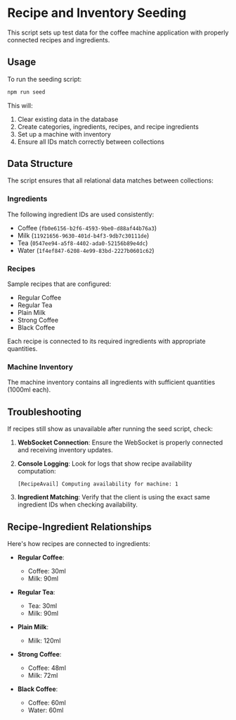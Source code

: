 # Recipe and Inventory Seeding

This script sets up test data for the coffee machine application with properly connected recipes and ingredients.

## Usage

To run the seeding script:

```bash
npm run seed
```

This will:
1. Clear existing data in the database
2. Create categories, ingredients, recipes, and recipe ingredients
3. Set up a machine with inventory
4. Ensure all IDs match correctly between collections

## Data Structure

The script ensures that all relational data matches between collections:

### Ingredients

The following ingredient IDs are used consistently:
- Coffee (`fb0e6156-b2f6-4593-9be0-d88af44b76a3`)
- Milk (`11921656-9630-401d-b4f3-9db7c30111de`)
- Tea (`0547ee94-a5f8-4402-ada0-52156b89e4dc`)
- Water (`1f4ef847-6208-4e99-83bd-2227b0601c62`)

### Recipes

Sample recipes that are configured:
- Regular Coffee
- Regular Tea
- Plain Milk
- Strong Coffee
- Black Coffee

Each recipe is connected to its required ingredients with appropriate quantities.

### Machine Inventory

The machine inventory contains all ingredients with sufficient quantities (1000ml each).

## Troubleshooting

If recipes still show as unavailable after running the seed script, check:

1. **WebSocket Connection**: Ensure the WebSocket is properly connected and receiving inventory updates.

2. **Console Logging**: Look for logs that show recipe availability computation:
   ```
   [RecipeAvail] Computing availability for machine: 1
   ```

3. **Ingredient Matching**: Verify that the client is using the exact same ingredient IDs when checking availability.

## Recipe-Ingredient Relationships

Here's how recipes are connected to ingredients:

- **Regular Coffee**:
  - Coffee: 30ml
  - Milk: 90ml

- **Regular Tea**:
  - Tea: 30ml
  - Milk: 90ml

- **Plain Milk**:
  - Milk: 120ml

- **Strong Coffee**:
  - Coffee: 48ml
  - Milk: 72ml

- **Black Coffee**:
  - Coffee: 60ml
  - Water: 60ml 